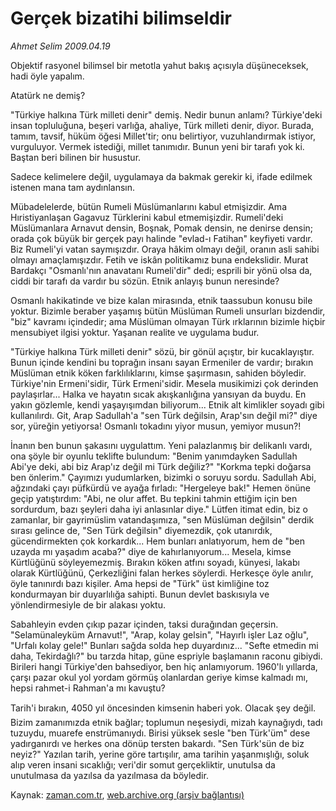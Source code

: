 # Gerçek bizatihi bilimseldir

*Ahmet Selim 2009.04.19*

<tr><td class="metin" colspan="2" style="padding-top: 20px; padding-left: 5px; padding-right: 10px;">Objektif rasyonel bilimsel bir metotla yahut bakış açısıyla düşüneceksek, hadi öyle yapalım.</td></tr><tr><td class="metin" colspan="2" style="padding-top: 20px; padding-left: 5px; padding-right: 10px;"><p>Atatürk ne demiş?
<p>"Türkiye halkına Türk milleti denir" demiş. Nedir bunun anlamı? Türkiye'deki insan topluluğuna, beşeri varlığa, ahaliye, Türk milleti denir, diyor. Burada, tamım, tavsif, hüküm öğesi Millet'tir; onu belirtiyor, vuzuhlandırmak istiyor, vurguluyor. Vermek istediği, millet tanımıdır. Bunun yeni bir tarafı yok ki. Baştan beri bilinen bir husustur.
<p>Sadece kelimelere değil, uygulamaya da bakmak gerekir ki, ifade edilmek istenen mana tam aydınlansın.
<p>Mübadelelerde, bütün Rumeli Müslümanlarını kabul etmişizdir. Ama Hıristiyanlaşan Gagavuz Türklerini kabul etmemişizdir. Rumeli'deki Müslümanlara Arnavut densin, Boşnak, Pomak densin, ne denirse densin; orada çok büyük bir gerçek payı halinde "evlad-ı Fatihan" keyfiyeti vardır. Biz Rumeli'yi vatan saymışızdır. Oraya hâkim olmayı değil, oranın asli sahibi olmayı amaçlamışızdır. Fetih ve iskân politikamız buna endekslidir. Murat Bardakçı "Osmanlı'nın anavatanı Rumeli'dir" dedi; esprili bir yönü olsa da, ciddi bir tarafı da vardır bu sözün. Etnik anlayış bunun neresinde?
<p>Osmanlı hakikatinde ve bize kalan mirasında, etnik taassubun konusu bile yoktur. Bizimle beraber yaşamış bütün Müslüman Rumeli unsurları bizdendir, "biz" kavramı içindedir; ama Müslüman olmayan Türk ırklarının bizimle hiçbir mensubiyet ilgisi yoktur. Yaşanan realite ve uygulama budur.
<p>"Türkiye halkına Türk milleti denir" sözü, bir gönül açıştır, bir kucaklayıştır. Bunun içinde kendini bu toprağın insanı sayan Ermeniler de vardır; bırakın Müslüman etnik köken farklılıklarını, kimse şaşırmasın, sahiden böyledir. Türkiye'nin Ermeni'sidir, Türk Ermeni'sidir. Mesela musikimizi çok derinden paylaşırlar... Halka ve hayatın sıcak akışkanlığına yansıyan da buydu. En yakın gözlemle, kendi yaşayışımdan biliyorum... Etnik alt kimlikler soyadı gibi kullanılırdı. Git, Arap Sadullah'a "sen Türk değilsin, Arap'sın değil mi?" diye sor, yüreğin yetiyorsa! Osmanlı tokadını yiyor musun, yemiyor musun?!
<p>İnanın ben bunun şakasını uygulattım. Yeni palazlanmış bir delikanlı vardı, ona şöyle bir oyunlu teklifte bulundum: "Benim yanımdayken Sadullah Abi'ye deki, abi biz Arap'ız değil mi Türk değiliz?" "Korkma tepki doğarsa ben önlerim." Çayımızı yudumlarken, bizimki o soruyu sordu. Sadullah Abi, ağzındaki çayı püfkürdü ve ayağa fırladı: "Hergeleye bak!" Hemen önüne geçip yatıştırdım: "Abi, ne olur affet. Bu tepkini tahmin ettiğim için ben sordurdum, bazı şeyleri daha iyi anlasınlar diye." Lütfen itimat edin, biz o zamanlar, bir gayrimüslim vatandaşımıza, "sen Müslüman değilsin" derdik sırası gelince de, "Sen Türk değilsin" diyemezdik, çok utanırdık, gücendirmekten çok korkardık... Hem bunları anlatıyorum, hem de "ben uzayda mı yaşadım acaba?" diye de kahırlanıyorum... Mesela, kimse Kürtlüğünü söyleyemezmiş. Bırakın köken atfını soyadı, künyesi, lakabı olarak Kürtlüğünü, Çerkezliğini falan herkes söylerdi. Herkesçe öyle anılır, öyle tanınırdı bazı kişiler. Ama hepsi de "Türk" üst kimliğine toz kondurmayan bir duyarlılığa sahipti. Bunun devlet baskısıyla ve yönlendirmesiyle de bir alakası yoktu.
<p>Sabahleyin evden çıkıp pazar içinden, taksi durağından geçersin. "Selamünaleyküm Arnavut!", "Arap, kolay gelsin", "Hayırlı işler Laz oğlu", "Urfalı kolay gele!" Bunları sağda solda hep duyardınız... "Sefte etmedin mi daha, Tekirdağlı?" bu tarzda hitap, güne espriyle başlamanın raconu gibiydi. Birileri hangi Türkiye'den bahsediyor, ben hiç anlamıyorum. 1960'lı yıllarda, çarşı pazar okul yol yordam görmüş olanlardan geriye kimse kalmadı mı, hepsi rahmet-i Rahman'a mı kavuştu?
<p> Tarih'i bırakın, 4050 yıl öncesinden kimsenin haberi yok. Olacak şey değil. Bizim zamanımızda etnik bağlar; toplumun neşesiydi, mizah kaynağıydı, tadı tuzuydu, muarefe enstrümanıydı. Birisi yüksek sesle "ben Türk'üm" dese yadırganırdı ve herkes ona dönüp tersten bakardı. "Sen Türk'sün de biz neyiz?" Yazılan tarih, yerine göre tartışılır, ama tarihin yaşanmışlığı, soluk alıp veren insani sıcaklığı; veri'dir somut gerçekliktir, unutulsa da unutulmasa da yazılsa da yazılmasa da böyledir.<br/></p></p></p></p></p></p></p></p></p></td></tr>

Kaynak: [zaman.com.tr](http://zaman.com.tr/yazar.do?yazino=839074), [web.archive.org (arşiv bağlantısı)](http://web.archive.org/web/20090512225211/http://www.zaman.com.tr:80/yazar.do?yazino=839074)
